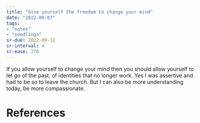 ```yaml
---
title: "Give yourself the freedom to change your mind"
date: "2022-09-07"
tags:
- "notes"
- "seedlings"
sr-due: 2022-09-11
sr-interval: 4
sr-ease: 270
---
```


If you allow yourself to change your mind then you should allow yourself to let go of the past, of identities that no longer work. Yes I was assertive and had to be so to leave the church. But I can also be more understanding today, be more compassionate.

# References